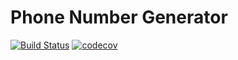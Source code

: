 # Phone Number Generator

[![Build Status](https://travis-ci.org/iverenshaguy/phone-number-generator-api.svg?branch=develop)](https://travis-ci.org/iverenshaguy/phone-number-generator-api) [![codecov](https://codecov.io/gh/iverenshaguy/phone-number-generator-api/branch/develop/graph/badge.svg)](https://codecov.io/gh/iverenshaguy/phone-number-generator-api)
